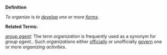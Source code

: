 **Definition**

*To organize* is *to [develop](https://github.com/gcassel/Modular-Organization-Terminology/blob/master/terms/develop.md) one or more [forms](https://github.com/gcassel/Modular-Organization-Terminology/blob/master/terms/form.md).*

**Related Terms:** 

*[group agent](https://github.com/gcassel/Modular-Organization-Terminology/blob/master/compound-terms/group-agent.md)*:  The term *organization* is frequently used as a synonym for *group agent.*.  Such *organizations* either [officially](https://github.com/gcassel/Modular-Organization-Terminology/blob/master/terms/official.md) or unofficially [govern](https://github.com/gcassel/Modular-Organization-Terminology/blob/master/terms/govern.md) one or more *organizing activities*.
